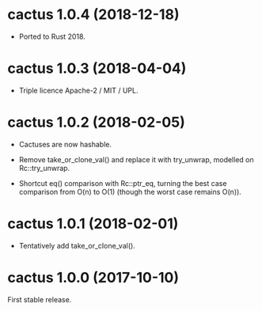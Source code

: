 # cactus 1.0.4 (2018-12-18)

* Ported to Rust 2018.


# cactus 1.0.3 (2018-04-04)

* Triple licence Apache-2 / MIT / UPL.


# cactus 1.0.2 (2018-02-05)

* Cactuses are now hashable.

* Remove take_or_clone_val() and replace it with try_unwrap, modelled on
  Rc::try_unwrap.

* Shortcut eq() comparison with Rc::ptr_eq, turning the best case comparison
  from O(n) to O(1) (though the worst case remains O(n)).


# cactus 1.0.1 (2018-02-01)

* Tentatively add take_or_clone_val().


# cactus 1.0.0 (2017-10-10)

First stable release.
